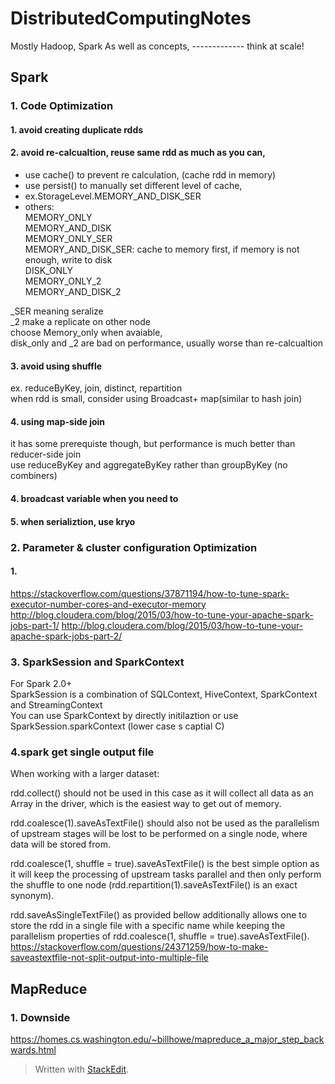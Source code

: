 # DistributedComputingNotes
Mostly Hadoop, Spark
As well as concepts, ------------- think at scale!

Spark
---------------------
### 1. Code Optimization

#### 1. avoid creating duplicate rdds


#### 2. avoid re-calcualtion, reuse same rdd as much as you can, 
- use cache() to prevent re calculation, (cache rdd in memory)
- use persist() to manually set different level of cache, 
- ex.StorageLevel.MEMORY_AND_DISK_SER
- others:  
MEMORY_ONLY  
MEMORY_AND_DISK  
MEMORY_ONLY_SER  
MEMORY_AND_DISK_SER: cache to memory first, if memory is not enough, write to disk  
DISK_ONLY  
MEMORY_ONLY_2  
MEMORY_AND_DISK_2  
  
_SER meaning seralize  
_2 make a replicate on other node  
choose Memory_only when avaiable,   
disk_only and _2 are bad on performance, usually worse than re-calcualtion  

#### 3. avoid using shuffle
ex. reduceByKey, join, distinct, repartition  
when rdd is small, consider using Broadcast+ map(similar to hash join)

#### 4. using map-side join
it has some prerequiste though, but performance is much better than reducer-side join  
use reduceByKey and aggregateByKey rather than groupByKey (no combiners)  

#### 4. broadcast variable when you need to

#### 5. when serializtion, use kryo

### 2. Parameter & cluster configuration Optimization
#### 1.
https://stackoverflow.com/questions/37871194/how-to-tune-spark-executor-number-cores-and-executor-memory
http://blog.cloudera.com/blog/2015/03/how-to-tune-your-apache-spark-jobs-part-1/
http://blog.cloudera.com/blog/2015/03/how-to-tune-your-apache-spark-jobs-part-2/

### 3. SparkSession and SparkContext
For Spark 2.0+  
SparkSession is a combination of SQLContext, HiveContext, SparkContext and StreamingContext  
You can use SparkContext by directly initilaztion or use SparkSession.sparkContext  (lower case s captial C)


### 4.spark get single output file

When working with a larger dataset:  

rdd.collect() should not be used in this case as it will collect all data as an Array in the driver, which is the easiest way to get out of memory.  

rdd.coalesce(1).saveAsTextFile() should also not be used as the parallelism of upstream stages will be lost to be performed on a single node, where data will be stored from.  

rdd.coalesce(1, shuffle = true).saveAsTextFile() is the best simple option as it will keep the processing of upstream tasks parallel and then only perform the shuffle to one node (rdd.repartition(1).saveAsTextFile() is an exact synonym).  

rdd.saveAsSingleTextFile() as provided bellow additionally allows one to store the rdd in a single file with a specific name while keeping the parallelism properties of rdd.coalesce(1, shuffle = true).saveAsTextFile().
https://stackoverflow.com/questions/24371259/how-to-make-saveastextfile-not-split-output-into-multiple-file

MapReduce
---------------------
### 1. Downside
https://homes.cs.washington.edu/~billhowe/mapreduce_a_major_step_backwards.html



> Written with [StackEdit](https://stackedit.io/).
<!--stackedit_data:
eyJoaXN0b3J5IjpbLTQ2ODcwNjQxNF19
-->